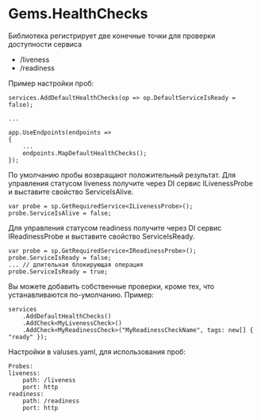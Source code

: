 ﻿# Gems.HealthChecks

Библиотека регистрирует две конечные точки для проверки доступности сервиса

* /liveness
* /readiness 

Пример настройки проб:

	services.AddDefaultHealthChecks(op => op.DefaultServiceIsReady = false);

    ...

    app.UseEndpoints(endpoints =>
    {
        ...
        endpoints.MapDefaultHealthChecks();
    });

По умолчанию пробы возвращают положительный результат. 
Для управления статусом liveness получите через DI сервис ILivenessProbe и выставите свойство ServiceIsAlive.

    var probe = sp.GetRequiredService<ILivenessProbe>();
    probe.ServiceIsAlive = false;


Для управления статусом readiness получите через DI сервис IReadinessProbe и выставите свойство ServiceIsReady.


    var probe = sp.GetRequiredService<IReadinessProbe>();
    probe.ServiceIsReady = false;
    ... // длительная блокирующая операция
    probe.ServiceIsReady = true;

Вы можете добавить собственные проверки, кроме тех, что устанавливаются по-умолчанию. Пример:

    services
        .AddDefaultHealthChecks()
        .AddCheck<MyLivenessCheck>()
        .AddCheck<MyReadinessCheck>("MyReadinessCheckName", tags: new[] { "ready" });

Настройки в valuses.yaml, для использования проб:

    Probes:
    liveness:
        path: /liveness
        port: http
    readiness:
        path: /readiness
        port: http
